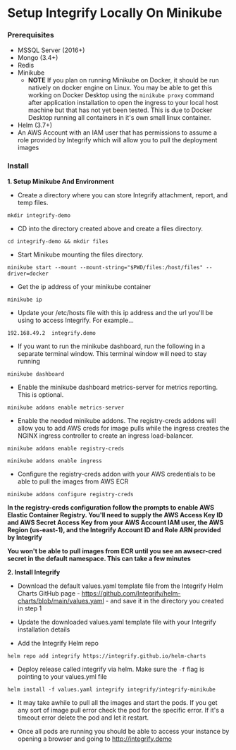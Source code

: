 # Setup Integrify Locally On Minikube

### Prerequisites
  - MSSQL Server (2016+)
  - Mongo (3.4+)
  - Redis
  - Minikube
    - **NOTE** If you plan on running Minikube on Docker, it should be run natively on docker engine on Linux. You may be able to get this working on Docker Desktop using the `minikube proxy` command after application installation to open the ingress to your local host machine but that has not yet been tested. This is due to Docker Desktop running all containers in it's own small linux container.
  - Helm (3.7+)
  - An AWS Account with an IAM user that has permissions to assume a role provided by Integrify which will allow you to pull the deployment images


### Install
**1. Setup Minikube And Environment**
- Create a directory where you can store Integrify attachment, report, and temp files.
```
mkdir integrify-demo
```

- CD into the directory created above and create a files directory.
```
cd integrify-demo && mkdir files
```

- Start Minikube mounting the files directory.
```
minikube start --mount --mount-string="$PWD/files:/host/files" --driver=docker
```

- Get the ip address of your minikube container
```
minikube ip
```

- Update your /etc/hosts file with this ip address and the url you'll be using to access Integrify. For example...
```
192.168.49.2  integrify.demo
```

- If you want to run the minikube dashboard, run the following in a separate terminal window. This terminal window will need to stay running
```
minikube dashboard
```

- Enable the minikube dashboard metrics-server for metrics reporting. This is optional.
```
minikube addons enable metrics-server
```

- Enable the needed minikube addons. The registry-creds addons will allow you to add AWS creds for image pulls while the ingress creates the NGINX ingress controller to create an ingress load-balancer.
```
minikube addons enable registry-creds
```
```
minikube addons enable ingress
```

- Configure the registry-creds addon with your AWS credentials to be able to pull the images from AWS ECR
```
minikube addons configure registry-creds
```

**In the registry-creds configuration follow the prompts to enable AWS Elastic Container Registry. You'll need to supply the AWS Access Key ID and AWS Secret Access Key from your AWS Account IAM user, the AWS Region (us-east-1), and the Integrify Account ID and Role ARN provided by Integrify**

**You won't be able to pull images from ECR until you see an awsecr-cred secret in the default namespace. This can take a few minutes**

**2. Install Integrify**

- Download the default values.yaml template file from the Integrify Helm Charts GitHub page - https://github.com/Integrify/helm-charts/blob/main/values.yaml - and save it in the directory you created in step 1

- Update the downloaded values.yaml template file with your Integrify installation details

- Add the Integrify Helm repo
```
helm repo add integrify https://integrify.github.io/helm-charts
```

- Deploy release called integrify via helm. Make sure the `-f` flag is pointing to your values.yml file
```
helm install -f values.yaml integrify integrify/integrify-minikube
```

- It may take awhile to pull all the images and start the pods. If you get any sort of image pull error check the pod for the specific error. If it's a timeout error delete the pod and let it restart. 

- Once all pods are running you should be able to access your instance by opening a browser and going to http://integrify.demo